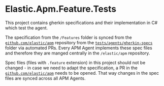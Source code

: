 # Elastic.Apm.Feature.Tests

This project contains gherkin specifications and their implementation in C# which test the agent.

The specification from the `/Features` folder is synced from the [`github.com/elastic/apm`](https://github.com/elastic/apm) repository from the [`tests/agents/gherkin-specs`](https://github.com/elastic/apm/tree/main/tests/agents/gherkin-specs) folder via automated PRs. Every APM Agent implements these spec files and therefore they are manged centrally in the `/elastic/apm` repository.

Spec files (files with `.feature` extension) in this project should not be changed - in case we need to adapt the specification, a PR in the [`github.com/elastic/apm`](https://github.com/elastic/apm) needs to be opened. That way changes in the spec files are synced across all APM Agents.